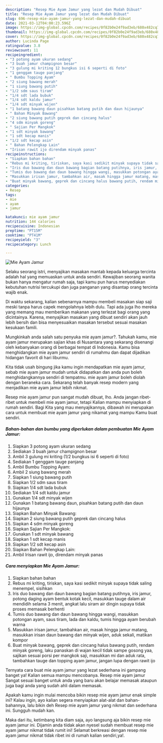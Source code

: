 ```yaml
---
description: "Resep Mie Ayam Jamur yang lezat dan Mudah Dibuat"
title: "Resep Mie Ayam Jamur yang lezat dan Mudah Dibuat"
slug: 696-resep-mie-ayam-jamur-yang-lezat-dan-mudah-dibuat
date: 2021-03-12T04:00:23.596Z
image: https://img-global.cpcdn.com/recipes/0f82b0e24f9ad3eb/680x482cq70/mie-ayam-jamur-foto-resep-utama.jpg
thumbnail: https://img-global.cpcdn.com/recipes/0f82b0e24f9ad3eb/680x482cq70/mie-ayam-jamur-foto-resep-utama.jpg
cover: https://img-global.cpcdn.com/recipes/0f82b0e24f9ad3eb/680x482cq70/mie-ayam-jamur-foto-resep-utama.jpg
author: Lucinda Page
ratingvalue: 3.8
reviewcount: 11
recipeingredient:
- "3 potong ayam ukuran sedang"
- "3 buah jamur champignon besar"
- "3 gulung mi kriting 12 bungkus isi 6 seperti di foto"
- "1 genggam tauge panjang"
- " Bumbu Topping Ayam"
- "2 siung bawang merah"
- "1 siung bawang putih"
- "1/2 sdm saus tiram"
- "1/4 sdt lada bubuk"
- "1/4 sdt kaldu jamur"
- "1/4 sdt minyak wijen"
- "1 batang bawang daun pisahkan batang putih dan daun hijaunya"
- " Bahan Minyak Bawang"
- "2 siung bawang putih geprek dan cincang halus"
- "4 sdm minyak goreng"
- " Sajian Per Mangkok"
- "1 sdt minyak bawang"
- "1 sdt kecap manis"
- "1/2 sdt kecap asin"
- " Bahan Pelengkap Lain"
- "Irisan rawit ijo direndam minyak panas"
recipeinstructions:
- "Siapkan bahan bahan"
- "Rebus mi kriting, tiriskan, saya kasi sedikit minyak supaya tidak saling menempel, sisihkan"
- "Iris duo bawang dan daun bawang bagian batang putihnya, iris jamur, potong daging ayam bentuk kotak kecil, masukkan tauge dalam air mendidih selama 3 menit, angkat lalu siram air dingin supaya tidak proses memasak berhenti"
- "Tumis duo bawang dan daun bawang hingga wangi, masukkan potongan ayam, saus tiram, lada dan kaldu, tumis hingga ayam berubah warna"
- "Masukkan irisan jamur, tambahkan air, masak hingga jamur matang, masukkan irisan daun bawang dan minyak wijen, aduk sekali, matikan kompor"
- "Buat minyak bawang, geprek dan cincang halus bawang putih, rendam minyak goreng, laku panaskan di wajan kecil tidak sampe gosong yaa, sajikan sesuai porsi per mangkok saji, masukkan mi dan aduk rata, tambahkan tauge dan topping ayam jamur, jangan lupa dengan rawit ijo"
categories:
- Resep
tags:
- mie
- ayam
- jamur

katakunci: mie ayam jamur 
nutrition: 144 calories
recipecuisine: Indonesian
preptime: "PT15M"
cooktime: "PT41M"
recipeyield: "3"
recipecategory: Lunch

---
```



![Mie Ayam Jamur](https://img-global.cpcdn.com/recipes/0f82b0e24f9ad3eb/680x482cq70/mie-ayam-jamur-foto-resep-utama.jpg)

Selaku seorang istri, menyajikan masakan mantab kepada keluarga tercinta adalah hal yang memuaskan untuk anda sendiri. Kewajiban seorang  wanita bukan hanya mengatur rumah saja, tapi kamu pun harus menyediakan kebutuhan nutrisi tercukupi dan juga panganan yang disantap orang tercinta wajib enak.

Di waktu  sekarang, kalian sebenarnya mampu membeli masakan siap saji meski tanpa harus capek mengolahnya lebih dulu. Tapi ada juga lho mereka yang memang mau memberikan makanan yang terlezat bagi orang yang dicintainya. Karena, menyajikan masakan yang dibuat sendiri akan jauh lebih bersih dan bisa menyesuaikan masakan tersebut sesuai masakan kesukaan famili. 



Mungkinkah anda salah satu penyuka mie ayam jamur?. Tahukah kamu, mie ayam jamur merupakan sajian khas di Nusantara yang sekarang disenangi oleh kebanyakan orang di berbagai tempat di Indonesia. Kamu bisa menghidangkan mie ayam jamur sendiri di rumahmu dan dapat dijadikan hidangan favorit di hari liburmu.

Kita tidak usah bingung jika kamu ingin mendapatkan mie ayam jamur, sebab mie ayam jamur mudah untuk didapatkan dan anda pun boleh menghidangkannya sendiri di tempatmu. mie ayam jamur boleh diolah dengan beraneka cara. Sekarang telah banyak resep modern yang menjadikan mie ayam jamur lebih nikmat.

Resep mie ayam jamur pun sangat mudah dibuat, lho. Anda jangan ribet-ribet untuk membeli mie ayam jamur, tetapi Kalian mampu menyiapkan di rumah sendiri. Bagi Kita yang mau menyajikannya, dibawah ini merupakan cara untuk membuat mie ayam jamur yang nikamat yang mampu Kamu buat sendiri.

<!--inarticleads1-->

##### Bahan-bahan dan bumbu yang diperlukan dalam pembuatan Mie Ayam Jamur:

1. Siapkan 3 potong ayam ukuran sedang
1. Sediakan 3 buah jamur champignon besar
1. Ambil 3 gulung mi kriting (1/2 bungkus isi 6 seperti di foto)
1. Sediakan 1 genggam tauge panjang
1. Ambil  Bumbu Topping Ayam:
1. Ambil 2 siung bawang merah
1. Siapkan 1 siung bawang putih
1. Siapkan 1/2 sdm saus tiram
1. Siapkan 1/4 sdt lada bubuk
1. Sediakan 1/4 sdt kaldu jamur
1. Gunakan 1/4 sdt minyak wijen
1. Gunakan 1 batang bawang daun, pisahkan batang putih dan daun hijaunya
1. Siapkan  Bahan Minyak Bawang:
1. Siapkan 2 siung bawang putih geprek dan cincang halus
1. Siapkan 4 sdm minyak goreng
1. Siapkan  Sajian Per Mangkok:
1. Gunakan 1 sdt minyak bawang
1. Siapkan 1 sdt kecap manis
1. Siapkan 1/2 sdt kecap asin
1. Siapkan  Bahan Pelengkap Lain:
1. Ambil Irisan rawit ijo, direndam minyak panas




<!--inarticleads2-->

##### Cara menyiapkan Mie Ayam Jamur:

1. Siapkan bahan bahan
1. Rebus mi kriting, tiriskan, saya kasi sedikit minyak supaya tidak saling menempel, sisihkan
1. Iris duo bawang dan daun bawang bagian batang putihnya, iris jamur, potong daging ayam bentuk kotak kecil, masukkan tauge dalam air mendidih selama 3 menit, angkat lalu siram air dingin supaya tidak proses memasak berhenti
1. Tumis duo bawang dan daun bawang hingga wangi, masukkan potongan ayam, saus tiram, lada dan kaldu, tumis hingga ayam berubah warna
1. Masukkan irisan jamur, tambahkan air, masak hingga jamur matang, masukkan irisan daun bawang dan minyak wijen, aduk sekali, matikan kompor
1. Buat minyak bawang, geprek dan cincang halus bawang putih, rendam minyak goreng, laku panaskan di wajan kecil tidak sampe gosong yaa, sajikan sesuai porsi per mangkok saji, masukkan mi dan aduk rata, tambahkan tauge dan topping ayam jamur, jangan lupa dengan rawit ijo




Ternyata cara buat mie ayam jamur yang lezat sederhana ini gampang banget ya! Kalian semua mampu mencobanya. Resep mie ayam jamur Sangat sesuai banget untuk anda yang baru akan belajar memasak ataupun juga bagi anda yang sudah ahli dalam memasak.

Apakah kamu ingin mulai mencoba bikin resep mie ayam jamur enak simple ini? Kalau ingin, ayo kalian segera menyiapkan alat-alat dan bahan-bahannya, lalu bikin deh Resep mie ayam jamur yang nikmat dan sederhana ini. Sungguh mudah kan. 

Maka dari itu, ketimbang kita diam saja, ayo langsung aja bikin resep mie ayam jamur ini. Dijamin anda tiidak akan nyesel sudah membuat resep mie ayam jamur nikmat tidak rumit ini! Selamat berkreasi dengan resep mie ayam jamur nikmat tidak ribet ini di rumah kalian sendiri,ya!.

